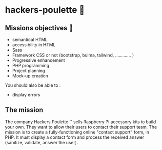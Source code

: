 # hackers-poulette :poultry_leg:

## Missions objectives :pushpin:
- semantical HTML
- accessibility in HTML
- Sass
- Framework CSS or not (bootstrap, bulma, tailwind, ............. )
- Progressive enhancement
- PHP programming
- Project planning
- Mock-up creation

You should also be able to :

- display errors
## The mission
The company Hackers Poulette ™ sells Raspberry Pi accessory kits to build your own. They want to allow their users to contact their support team. The mission is to create a fully-functioning online "contact support" form, in PHP. It must display a contact form and process the received answer (sanitize, validate, answer the user).
